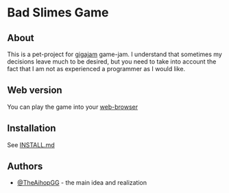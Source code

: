 # Bad Slimes Game

## About

This is a pet-project for [gigajam](https://itch.io/jam/gigajam2) game-jam. I understand that sometimes my decisions leave much to be desired, but you need to take into account the fact that I am not as experienced a programmer as I would like.

## Web version

You can play the game into your [web-browser]()

## Installation

See [INSTALL.md](INSTALL.md)

## Authors

- [@TheAihopGG](https://github.com/TheAihopGG) - the main idea and realization
